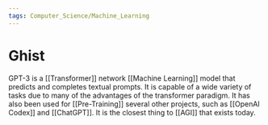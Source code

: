 ```yaml
---
tags: Computer_Science/Machine_Learning
---
```

# Ghist

GPT-3 is a [[Transformer]] network [[Machine Learning]] model that predicts and completes textual prompts. It is capable of a wide variety of tasks due to many of the advantages of the transformer paradigm. It has also been used for [[Pre-Training]] several other projects, such as [[OpenAI Codex]] and [[ChatGPT]]. It is the closest thing to [[AGI]] that exists today.